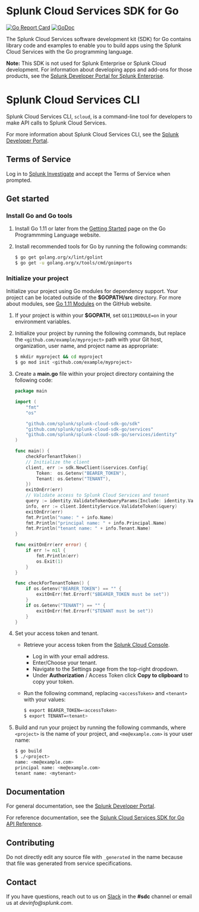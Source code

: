 # Splunk Cloud Services SDK for Go
[![Go Report Card](https://goreportcard.com/badge/github.com/splunk/splunk-cloud-sdk-go)](https://goreportcard.com/report/github.com/splunk/splunk-cloud-sdk-go) 
[![GoDoc](https://godoc.org/github.com/splunk/splunk-cloud-sdk-go?status.svg)](https://godoc.org/github.com/splunk/splunk-cloud-sdk-go)

The Splunk Cloud Services software development kit (SDK) for Go contains library code and examples to enable you to build apps using the Splunk Cloud Services with the Go programming language.

**Note:** This SDK is not used for Splunk Enterprise or Splunk Cloud development. For information about developing apps and add-ons for those products, see the [Splunk Developer Portal for Splunk Enterprise](https://dev.splunk.com/enterprise/).

# Splunk Cloud Services CLI

Splunk Cloud Services CLI, `scloud`, is a command-line tool for developers to make API calls to Splunk Cloud Services.

For more information about Splunk Cloud Services CLI, see the [Splunk Developer Portal](https://dev.splunk.com/scs/docs/overview/tools/tools_scloud).

## Terms of Service

Log in to [Splunk Investigate](https://si.scp.splunk.com/) and accept the Terms of Service when prompted.

## Get started


### Install Go and Go tools

1. Install Go 1.11 or later from the [Getting Started](https://golang.org/doc/install) page on the Go Programmming Language website.

2. Install recommended tools for Go by running the following commands:

    ```bash
    $ go get golang.org/x/lint/golint
    $ go get -u golang.org/x/tools/cmd/goimports
    ```


### Initialize your project

Initialize your project using Go modules for dependency support. Your project can be located outside of the **$GOPATH/src** directory. For more about modules, see [Go 1.11 Modules](https://github.com/golang/go/wiki/Modules) on the GitHub website.

1. If your project is within your **$GOPATH**, set `GO111MODULE=on` in your environment variables.

2. Initialize your project by running the following commands, but replace the `<github.com/example/myproject>` path with your Git host, organization, user name, and project name as appropriate:

    ```bash
    $ mkdir myproject && cd myproject
    $ go mod init <github.com/example/myproject>
    ```

3. Create a **main.go** file within your project directory containing the following code:

    ```go
    package main

    import (
        "fmt"
        "os"

        "github.com/splunk/splunk-cloud-sdk-go/sdk"
        "github.com/splunk/splunk-cloud-sdk-go/services"
        "github.com/splunk/splunk-cloud-sdk-go/services/identity"
    )

    func main() {
        checkForTenantToken()
        // Initialize the client
        client, err := sdk.NewClient(&services.Config{
            Token:  os.Getenv("BEARER_TOKEN"),
            Tenant: os.Getenv("TENANT"),
        })
        exitOnErr(err)
        // Validate access to Splunk Cloud Services and tenant
        query := identity.ValidateTokenQueryParams{Include: identity.ValidateTokeninclude{"principal", "tenant"}}
        info, err := client.IdentityService.ValidateToken(&query)
        exitOnErr(err)
        fmt.Println("name: " + info.Name)
        fmt.Println("principal name: " + info.Principal.Name)
        fmt.Println("tenant name: " + info.Tenant.Name)
    }

    func exitOnErr(err error) {
        if err != nil {
            fmt.Println(err)
            os.Exit(1)
        }
    }

    func checkForTenantToken() {
        if os.Getenv("BEARER_TOKEN") == "" {
            exitOnErr(fmt.Errorf("$BEARER_TOKEN must be set"))
        }
        if os.Getenv("TENANT") == "" {
            exitOnErr(fmt.Errorf("$TENANT must be set"))
        }
    }
    ```

4. Set your access token and tenant.

    -  Retrieve your access token from the [Splunk Cloud Console](https://console.scp.splunk.com).
       -  Log in with your email address. 
       -  Enter/Choose your tenant.
       -  Navigate to the Settings page from the top-right dropdown.
       -  Under **Authorization** / Access Token click **Copy to clipboard** to copy your token.
    -  Run the following command, replacing `<accessToken>` and `<tenant>` with your values:

        ```bash
        $ export BEARER_TOKEN=<accessToken>
        $ export TENANT=<tenant>
        ```

5. Build and run your project by running the following commands, where `<project>` is the name of your project, and `<me@example.com>` is your user name:

    ```bash
    $ go build
    $ ./<project>
    name: <me@example.com>
    principal name: <me@example.com>
    tenant name: <mytenant>
    ```

## Documentation
For general documentation, see the [Splunk Developer Portal](https://dev.splunk.com/scs/).

For reference documentation, see the [Splunk Cloud Services SDK for Go API Reference](https://dev.splunk.com/scs/reference/sdk/splunk-cloud-sdk-go).

## Contributing

Do not directly edit any source file with `_generated` in the name because that file was generated from service specifications.

## Contact
If you have questions, reach out to us on [Slack](https://splunkdevplatform.slack.com) in the **#sdc** channel or email us at _devinfo@splunk.com_.
